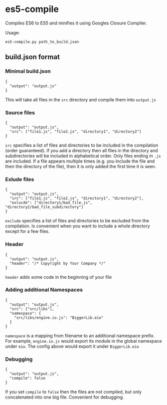 # es5-compile
Compiles ES6 to ES5 and minifies it using Googles Closure Compiler.

Usage:

`es5-compile.py path_to_build.json`

## build.json format

### Minimal build.json

```
{
  "output": "output.js"
}
```
This will take all files in the `src` directory and compile them into `output.js`

### Source files
```
{
  "output": "output.js",
  "src": ["file1.js", "file2.js", "directory1", "directory2"]
}
```

`src` specifies a list of files and directories to be included in the compilation (order guaranteed). If you add a directory then all files in the directory and subdirectories will be included in alphabetical order.
Only files ending in `.js` are included. If a file appears multiple times (e.g. you include the file and then the directory of the file), then it is only added the first time it is seen.

### Exlude files

```
{
  "output": "output.js",
  "src": ["file1.js", "file2.js", "directory1", "directory2"],
  "exlucde": ["directory1/bad_file.js", "directory2/bad_file_subdirectory"]
}
```

`exclude` specifies a list of files and directories to be excluded from the compilation. Is convenient when you want to include a whole directory except for a few files.

### Header 
```
{
  "output": "output.js",
  "header": "/* Copyright by Your Company */"
}
```

`header` adds some code in the beginning of your file

### Adding additional Namespaces

```
{
  "output": "output.js",
  "src": ["src/libs"],
  "namespace": {
    "src/libs/engine.io.js": "BiggerLib.eio"
  }
}
```

`namespace` is a mapping from filename to an additional namespace prefix. For example, `engine.io.js` would export its module in the global namespace under `eio`. The config above would export it under `BiggerLib.eio`

### Debugging

```
{
  "output": "output.js",
  "compile": false
}
```

If you set `compile` to `false` then the files are not compiled, but only concatenated into one big file. Convenient for debugging.
